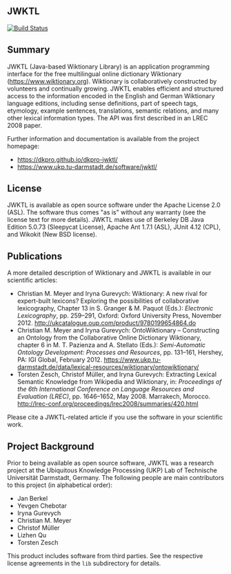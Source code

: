 JWKTL
-----
[![Build Status](https://travis-ci.org/dkpro/dkpro-jwktl.svg)](https://travis-ci.org/dkpro/dkpro-jwktl)

Summary
-------

JWKTL (Java-based Wiktionary Library) is an application programming 
interface for the free  multilingual online dictionary Wiktionary
(https://www.wiktionary.org). Wiktionary is collaboratively constructed 
by volunteers and continually growing. JWKTL enables efficient and 
structured access to the information encoded in the English and German Wiktionary language editions, including sense definitions, 
part of speech tags, etymology, example sentences, translations, 
semantic relations, and many other lexical information types. The 
API was first described in an LREC 2008 paper.

Further information and documentation is available from the project homepage:
* https://dkpro.github.io/dkpro-jwktl/
* https://www.ukp.tu-darmstadt.de/software/jwktl/


License
-------

JWKTL is available as open source software under the Apache License 
2.0 (ASL). The software thus comes "as is" without any warranty (see
the license text for more details). JWKTL makes use of Berkeley DB Java
Edition 5.0.73 (Sleepycat License), Apache Ant 1.7.1 (ASL), JUnit 4.12 (CPL), and Wikokit (New BSD license). 


Publications
------------

A more detailed description of Wiktionary and JWKTL is available in our 
scientific articles:

* Christian M. Meyer and Iryna Gurevych: Wiktionary: A new rival for 
  expert-built lexicons? Exploring the possibilities of collaborative 
  lexicography, Chapter 13 in S. Granger & M. Paquot (Eds.): *Electronic 
  Lexicography*, pp. 259–291, Oxford: Oxford University Press, November 2012.
  <http://ukcatalogue.oup.com/product/9780199654864.do>
* Christian M. Meyer and Iryna Gurevych: OntoWiktionary – Constructing an 
  Ontology from the Collaborative Online Dictionary Wiktionary, chapter 6 in 
  M. T. Pazienza and A. Stellato (Eds.): *Semi-Automatic Ontology Development: 
  Processes and Resources*, pp. 131–161, Hershey, PA: IGI Global, February 2012.
  <https://www.ukp.tu-darmstadt.de/data/lexical-resources/wiktionary/ontowiktionary/>
* Torsten Zesch, Christof Müller, and Iryna Gurevych: Extracting Lexical 
  Semantic Knowledge from Wikipedia and Wiktionary, in: *Proceedings of the 
  6th International Conference on Language Resources and Evaluation (LREC)*, 
  pp. 1646–1652, May 2008. Marrakech, Morocco.
  <http://lrec-conf.org/proceedings/lrec2008/summaries/420.html>

Please cite a JWKTL-related article if you use the software in your 
scientific work.


Project Background
------------------

Prior to being available as open source software, JWKTL was a research 
project at the Ubiquitous Knowledge Processing (UKP) Lab of Technische 
Universität Darmstadt, Germany. The following people are main contributors 
to this project (in alphabetical order):

* Jan Berkel
* Yevgen Chebotar
* Iryna Gurevych
* Christian M. Meyer
* Christof Müller
* Lizhen Qu
* Torsten Zesch 

This product includes software from third parties. See the respective 
license agreements in the `lib` subdirectory for details.
